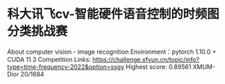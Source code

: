 # 科大讯飞cv-智能硬件语音控制的时频图分类挑战赛
About computer vision - image recognition
Environment：pytorch 1.10.0 + CUDA 11.3
Competition Links: https://challenge.xfyun.cn/topic/info?type=time-frequency-2022&option=ssgy
Highest score: 0.89561 XMUM-Dior 20/1684

